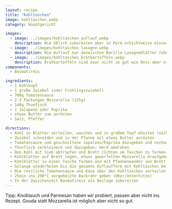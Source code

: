 ```yaml
---
layout: recipe
title: "Kohltaschen"
image: kohltaschen.webp
category: Hauptgericht

images:
  - image: ../images/kohltaschen_auflauf.webp
    description: Wie üblich zubereiten aber in Form schichtweise einsortieren (unten etwas Tomatensauce, dann Kohl, Tomatensauce, Mozzarella, Kohl, Tomatensauce, Mozzarella)
  - image: ../images/kohltaschen_lasagne.webp
    description: Wie Auflauf nur dazwischen Barilla Lasagneblätter (ohne Bechamel). Außerdem zusätzlich schwarze Bohnen in Tomatensauce. War auch sehr gut (man braucht nicht unbedingt Reis dazu)
  - image: ../images/kohltaschen_bratkartoffeln.webp
    description: Bratkartoffeln sind zwar nicht so gut wie Reis aber eine passende Alternative
components:
  - Basmatireis

ingredients:
  - 1 Kohlkopf
  - 1 große Zwiebel (oder Frühlingszwiebel)
  - 700g Tomatensauce
  - 2-3 Packungen Mozzarella (125g)
  - 140g Thunfisch
  - 1 Jalapeno oder Paprika
  - etwas Butter zum anrösten
  - Salz, Pfeffer

directions:
  - Kohl in Blätter zerteilen, waschen und in großem Topf dünsten (nicht zu weich)
  - Zwiebel schneiden und in der Pfanne mit etwas Butter anrösten
  - Tomatensauce und geschnittene Japaleno/Paprika dazugeben und nochmal kurz köcheln lassen
  - Thunfisch zerkleinern und dazugeben; Herd abdrehen
  - Den Kohl mit Sieb abtropfen und Brett richten um Taschen zu formen
  - Kohlblätter auf Brett legen, etwas gewürfelten Mozzarella draufgeben und etwas von der vorher zubereiteten Tomatensauce dazugeben
  - Kohlblätter zu einer Tasche formen und mit Pfannenwender von Brett in eine große Glasform heben (dabei umdrehen, damit der Käse oben ist)
  - Solange wiederholen bis die gesamte Auflaufform mit Kohltaschen befüllt ist (bei einem großen Kohl sollten sich 12 Taschen ausgehen)
  - Die restliche Tomatensauce und Käse über den Kohltaschen verteilen
  - 25min ins 200°C vorgeheizte Backrohr geben (Ober/Unterhitze)
  - In der Zwischenzeit Basmatireis als Beilage zubereiten
---
```


Tipp: Knoblauch und Parmesan haben wir probiert, passen aber nicht ins Rezept. Gouda statt Mozzarella ist möglich aber nicht so gut.
